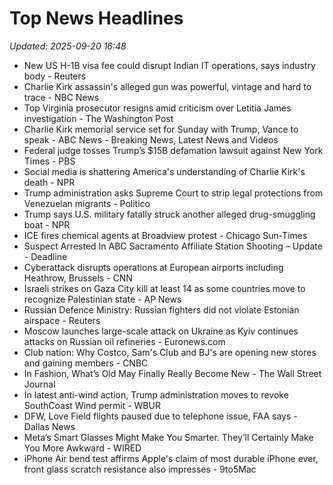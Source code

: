 # Top News Headlines

_Updated: 2025-09-20 16:48_

- New US H-1B visa fee could disrupt Indian IT operations, says industry body - Reuters
- Charlie Kirk assassin's alleged gun was powerful, vintage and hard to trace - NBC News
- Top Virginia prosecutor resigns amid criticism over Letitia James investigation - The Washington Post
- Charlie Kirk memorial service set for Sunday with Trump, Vance to speak - ABC News - Breaking News, Latest News and Videos
- Federal judge tosses Trump’s $15B defamation lawsuit against New York Times - PBS
- Social media is shattering America's understanding of Charlie Kirk's death - NPR
- Trump administration asks Supreme Court to strip legal protections from Venezuelan migrants - Politico
- Trump says U.S. military fatally struck another alleged drug-smuggling boat - NPR
- ICE fires chemical agents at Broadview protest - Chicago Sun-Times
- Suspect Arrested In ABC Sacramento Affiliate Station Shooting – Update - Deadline
- Cyberattack disrupts operations at European airports including Heathrow, Brussels - CNN
- Israeli strikes on Gaza City kill at least 14 as some countries move to recognize Palestinian state - AP News
- Russian Defence Ministry: Russian fighters did not violate Estonian airspace - Reuters
- Moscow launches large-scale attack on Ukraine as Kyiv continues attacks on Russian oil refineries - Euronews.com
- Club nation: Why Costco, Sam's Club and BJ's are opening new stores and gaining members - CNBC
- In Fashion, What’s Old May Finally Really Become New - The Wall Street Journal
- In latest anti-wind action, Trump administration moves to revoke SouthCoast Wind permit - WBUR
- DFW, Love Field flights paused due to telephone issue, FAA says - Dallas News
- Meta’s Smart Glasses Might Make You Smarter. They’ll Certainly Make You More Awkward - WIRED
- iPhone Air bend test affirms Apple's claim of most durable iPhone ever, front glass scratch resistance also impresses - 9to5Mac